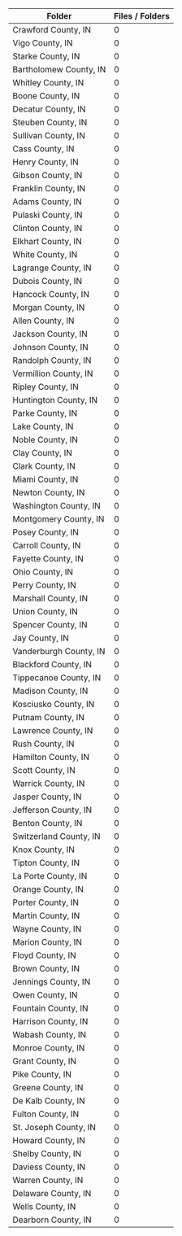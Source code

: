 | Folder                 |   Files / Folders |
|------------------------|-------------------|
| Crawford County, IN    |                 0 |
| Vigo County, IN        |                 0 |
| Starke County, IN      |                 0 |
| Bartholomew County, IN |                 0 |
| Whitley County, IN     |                 0 |
| Boone County, IN       |                 0 |
| Decatur County, IN     |                 0 |
| Steuben County, IN     |                 0 |
| Sullivan County, IN    |                 0 |
| Cass County, IN        |                 0 |
| Henry County, IN       |                 0 |
| Gibson County, IN      |                 0 |
| Franklin County, IN    |                 0 |
| Adams County, IN       |                 0 |
| Pulaski County, IN     |                 0 |
| Clinton County, IN     |                 0 |
| Elkhart County, IN     |                 0 |
| White County, IN       |                 0 |
| Lagrange County, IN    |                 0 |
| Dubois County, IN      |                 0 |
| Hancock County, IN     |                 0 |
| Morgan County, IN      |                 0 |
| Allen County, IN       |                 0 |
| Jackson County, IN     |                 0 |
| Johnson County, IN     |                 0 |
| Randolph County, IN    |                 0 |
| Vermillion County, IN  |                 0 |
| Ripley County, IN      |                 0 |
| Huntington County, IN  |                 0 |
| Parke County, IN       |                 0 |
| Lake County, IN        |                 0 |
| Noble County, IN       |                 0 |
| Clay County, IN        |                 0 |
| Clark County, IN       |                 0 |
| Miami County, IN       |                 0 |
| Newton County, IN      |                 0 |
| Washington County, IN  |                 0 |
| Montgomery County, IN  |                 0 |
| Posey County, IN       |                 0 |
| Carroll County, IN     |                 0 |
| Fayette County, IN     |                 0 |
| Ohio County, IN        |                 0 |
| Perry County, IN       |                 0 |
| Marshall County, IN    |                 0 |
| Union County, IN       |                 0 |
| Spencer County, IN     |                 0 |
| Jay County, IN         |                 0 |
| Vanderburgh County, IN |                 0 |
| Blackford County, IN   |                 0 |
| Tippecanoe County, IN  |                 0 |
| Madison County, IN     |                 0 |
| Kosciusko County, IN   |                 0 |
| Putnam County, IN      |                 0 |
| Lawrence County, IN    |                 0 |
| Rush County, IN        |                 0 |
| Hamilton County, IN    |                 0 |
| Scott County, IN       |                 0 |
| Warrick County, IN     |                 0 |
| Jasper County, IN      |                 0 |
| Jefferson County, IN   |                 0 |
| Benton County, IN      |                 0 |
| Switzerland County, IN |                 0 |
| Knox County, IN        |                 0 |
| Tipton County, IN      |                 0 |
| La Porte County, IN    |                 0 |
| Orange County, IN      |                 0 |
| Porter County, IN      |                 0 |
| Martin County, IN      |                 0 |
| Wayne County, IN       |                 0 |
| Marion County, IN      |                 0 |
| Floyd County, IN       |                 0 |
| Brown County, IN       |                 0 |
| Jennings County, IN    |                 0 |
| Owen County, IN        |                 0 |
| Fountain County, IN    |                 0 |
| Harrison County, IN    |                 0 |
| Wabash County, IN      |                 0 |
| Monroe County, IN      |                 0 |
| Grant County, IN       |                 0 |
| Pike County, IN        |                 0 |
| Greene County, IN      |                 0 |
| De Kalb County, IN     |                 0 |
| Fulton County, IN      |                 0 |
| St. Joseph County, IN  |                 0 |
| Howard County, IN      |                 0 |
| Shelby County, IN      |                 0 |
| Daviess County, IN     |                 0 |
| Warren County, IN      |                 0 |
| Delaware County, IN    |                 0 |
| Wells County, IN       |                 0 |
| Dearborn County, IN    |                 0 |